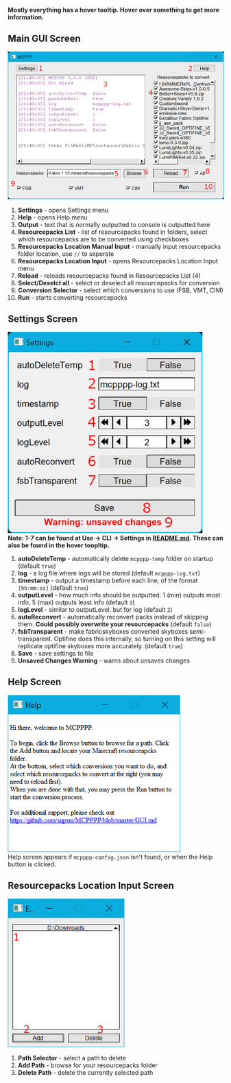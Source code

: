 **Mostly everything has a hover tooltip. Hover over something to get more information.**

## Main GUI Screen
![Guimain](images/guimain.png)  
1. **Settings** - opens Settings menu
2. **Help** - opens Help menu
3. **Output** - text that is normally outputted to console is outputted here
4. **Resourcepacks List** - list of resourcepacks found in folders, select which resourcepacks are to be converted using checkboxes
5. **Resourcepacks Location Manual Input** - manually input resourcepacks folder location, use ` // ` to seperate
6. **Resourcepacks Location Input** - opens Resourcepacks Location Input menu
7. **Reload** - reloads resourcepacks found in Resourcepacks List (4)
8. **Select/Deselct all** - select or deselect all resourcepacks for conversion
8. **Conversion Selector** - select which conversions to use (FSB, VMT, CIM)
9. **Run** - starts converting resourcepacks

## Settings Screen
![Guisettings](images/guisettings.png)  
**Note: 1-7 can be found at Use -> CLI -> Settings in [README.md](README.md). These can also be found in the hover toopltip.**
1. **autoDeleteTemp** - automatically delete `mcpppp-temp` folder on startup (default `true`)
2. **log** - a log file where logs will be stored (default `mcpppp-log.txt`)
3. **timestamp** - output a timestamp before each line, of the format `[hh:mm:ss]` (default `true`)
4. **outputLevel** - how much info should be outputted. 1 (min) outputs most info, 5 (max) outputs least info (default `3`)
5. **logLevel** - similar to outputLevel, but for log (default `2`)
6. **autoReconvert** - automatically reconvert packs instead of skipping them. **Could possibly overwrite your resourcepacks** (default `false`)
7. **fsbTransparent** - make fabricskyboxes converted skyboxes semi-transparent. Optifine does this internally, so turning on this setting will replicate optifine skyboxes more accurately. (default `true`)
8. **Save** - save settings to file
9. **Unsaved Changes Warning** - warns about unsaves changes

## Help Screen
![Guihelp](images/guihelp.png)  
Help screen appears if `mcpppp-config.json` isn't found, or when the Help button is clicked.

## Resourcepacks Location Input Screen
![Guirespackinput](images/guirespackinput.png)  
1. **Path Selector** - select a path to delete
2. **Add Path** - browse for your resourcepacks folder
3. **Delete Path** - delete the currently selected path
